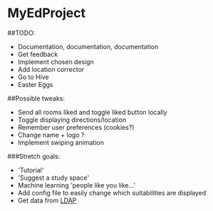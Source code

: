 # MyEdProject

##TODO:

- Documentation, documentation, documentation
- Get feedback
- Implement chosen design
- Add location corrector
- Go to Hive
- Easter Eggs

##Possible tweaks:

- Send all rooms liked and toggle liked button locally
- Toggle displaying directions/location
- Remember user preferences (cookies?)
- Change name + logo ?
- Implement swiping animation

###Stretch goals:
- 'Tutorial'
- 'Suggest a study space'
- Machine learning 'people like you like...'
- Add config file to easily change which suitabilities are displayed
- Get data from [LDAP](https://www.wiki.ed.ac.uk/display/AuthService/Basics)
